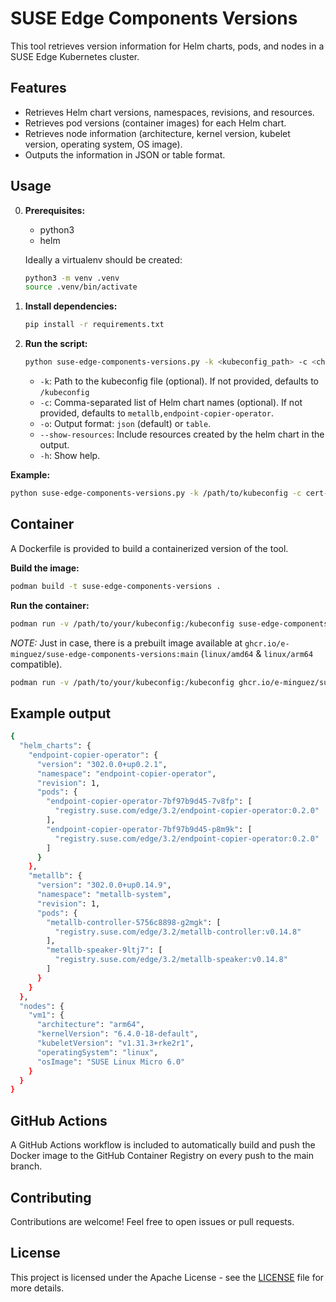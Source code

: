 # SUSE Edge Components Versions

This tool retrieves version information for Helm charts, pods, and nodes in a SUSE Edge Kubernetes cluster.

## Features

* Retrieves Helm chart versions, namespaces, revisions, and resources.
* Retrieves pod versions (container images) for each Helm chart.
* Retrieves node information (architecture, kernel version, kubelet version, operating system, OS image).
* Outputs the information in JSON or table format.

## Usage

0.  **Prerequisites:**

    * python3
    * helm

    Ideally a virtualenv should be created:

    ```bash
    python3 -m venv .venv
    source .venv/bin/activate
    ```

1.  **Install dependencies:**

    ```bash
    pip install -r requirements.txt
    ```

2.  **Run the script:**

    ```bash
    python suse-edge-components-versions.py -k <kubeconfig_path> -c <chart_names> -o <output_format>
    ```

    * `-k`: Path to the kubeconfig file (optional). If not provided, defaults to `/kubeconfig`
    * `-c`: Comma-separated list of Helm chart names (optional). If not provided, defaults to `metallb,endpoint-copier-operator`.
    * `-o`: Output format: `json` (default) or `table`.
    * `--show-resources`: Include resources created by the helm chart in the output.
    * `-h`: Show help.

**Example:**

```bash
python suse-edge-components-versions.py -k /path/to/kubeconfig -c cert-manager,metallb -o table
```

## Container

A Dockerfile is provided to build a containerized version of the tool.

**Build the image:**

```bash
podman build -t suse-edge-components-versions .
```

**Run the container:**

```bash
podman run -v /path/to/your/kubeconfig:/kubeconfig suse-edge-components-versions -c <chart_names>
```

*NOTE:* Just in case, there is a prebuilt image available at `ghcr.io/e-minguez/suse-edge-components-versions:main` (`linux/amd64` & `linux/arm64` compatible).

```bash
podman run -v /path/to/your/kubeconfig:/kubeconfig ghcr.io/e-minguez/suse-edge-components-versions:main -c <chart_names>
```

## Example output

```bash
{
  "helm_charts": {
    "endpoint-copier-operator": {
      "version": "302.0.0+up0.2.1",
      "namespace": "endpoint-copier-operator",
      "revision": 1,
      "pods": {
        "endpoint-copier-operator-7bf97b9d45-7v8fp": [
          "registry.suse.com/edge/3.2/endpoint-copier-operator:0.2.0"
        ],
        "endpoint-copier-operator-7bf97b9d45-p8m9k": [
          "registry.suse.com/edge/3.2/endpoint-copier-operator:0.2.0"
        ]
      }
    },
    "metallb": {
      "version": "302.0.0+up0.14.9",
      "namespace": "metallb-system",
      "revision": 1,
      "pods": {
        "metallb-controller-5756c8898-g2mgk": [
          "registry.suse.com/edge/3.2/metallb-controller:v0.14.8"
        ],
        "metallb-speaker-9ltj7": [
          "registry.suse.com/edge/3.2/metallb-speaker:v0.14.8"
        ]
      }
    }
  },
  "nodes": {
    "vm1": {
      "architecture": "arm64",
      "kernelVersion": "6.4.0-18-default",
      "kubeletVersion": "v1.31.3+rke2r1",
      "operatingSystem": "linux",
      "osImage": "SUSE Linux Micro 6.0"
    }
  }
}
```

## GitHub Actions

A GitHub Actions workflow is included to automatically build and push the Docker image to the GitHub Container Registry on every push to the main branch.

## Contributing

Contributions are welcome! Feel free to open issues or pull requests.

## License

This project is licensed under the Apache License - see the [LICENSE](LICENSE) file for more details.